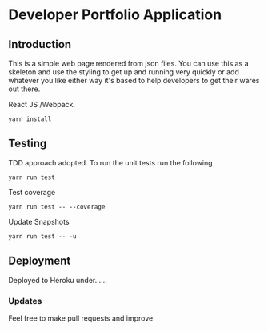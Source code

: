 # Developer Portfolio Application


## Introduction

This is a simple web page rendered from json files. You can use this as a skeleton and use the styling to get up and running very quickly or add whatever you like either way it's based to help developers to get their wares out there.

React JS /Webpack.



```aidl
yarn install
```

## Testing

TDD approach adopted. To run the unit tests run the following

```aidl
yarn run test
```

Test coverage
```coverage
yarn run test -- --coverage
```

Update Snapshots
```aidl
yarn run test -- -u
```

## Deployment

Deployed to Heroku under......

### Updates

Feel free to make pull requests and improve



